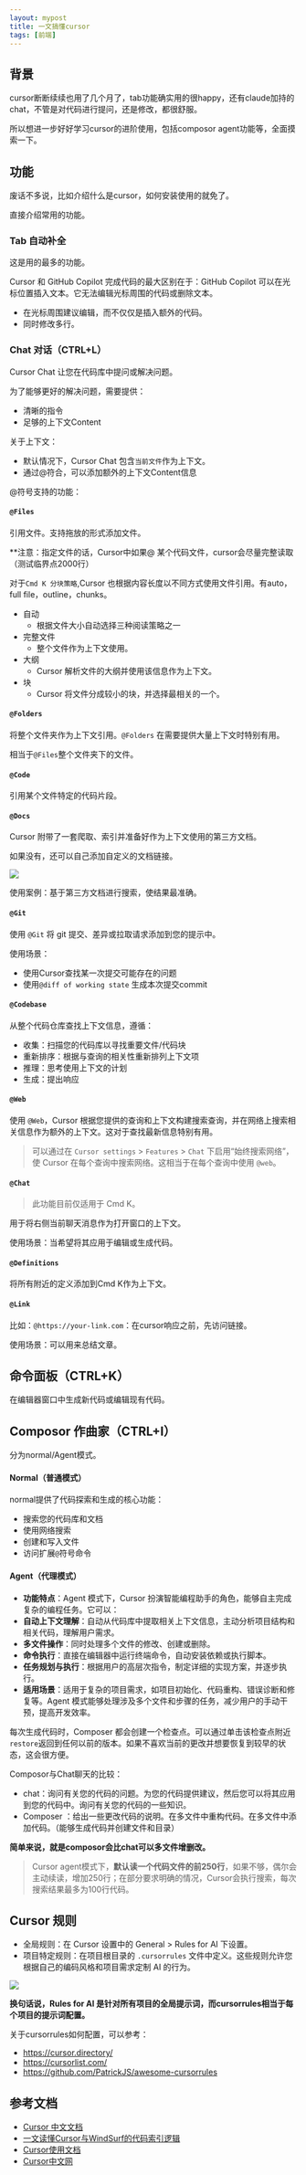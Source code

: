 ```yaml
---
layout: mypost
title: 一文搞懂cursor
tags: [前端]
---
```


## 背景
cursor断断续续也用了几个月了，tab功能确实用的很happy，还有claude加持的chat，不管是对代码进行提问，还是修改，都很舒服。

所以想进一步好好学习cursor的进阶使用，包括composor agent功能等，全面摸索一下。

## 功能
废话不多说，比如介绍什么是cursor，如何安装使用的就免了。

直接介绍常用的功能。

### Tab 自动补全
这是用的最多的功能。

Cursor 和 GitHub Copilot 完成代码的最大区别在于：GitHub Copilot 可以在光标位置插入文本。它无法编辑光标周围的代码或删除文本。

- 在光标周围建议编辑，而不仅仅是插入额外的代码。
- 同时修改多行。


### Chat 对话（CTRL+L）
Cursor Chat 让您在代码库中提问或解决问题。

为了能够更好的解决问题，需要提供：
- 清晰的指令
- 足够的上下文Content


关于上下文：
- 默认情况下，Cursor Chat 包含`当前文件`作为上下文。
- 通过@符合，可以添加额外的上下文Content信息

@符号支持的功能：

 #### `@Files`
 引用文件。支持拖放的形式添加文件。
 
 **注意：指定文件的话，Cursor中如果@ 某个代码文件，cursor会尽量完整读取（测试临界点2000行）
 
 对于`Cmd K 分块策略`,Cursor 也根据内容长度以不同方式使用文件引用。有auto，full file，outline，chunks。
 
- 自动
    - 根据文件大小自动选择三种阅读策略之一
- 完整文件
    - 整个文件作为上下文使用。
- 大纲
    - Cursor 解析文件的大纲并使用该信息作为上下文。
- 块
    - Cursor 将文件分成较小的块，并选择最相关的一个。


#### `@Folders`
将整个文件夹作为上下文引用。`@Folders` 在需要提供大量上下文时特别有用。

相当于`@Files`整个文件夹下的文件。

#### `@Code`

引用某个文件特定的代码片段。

#### `@Docs`

Cursor 附带了一套爬取、索引并准备好作为上下文使用的第三方文档。

如果没有，还可以自己添加自定义的文档链接。

![](/image/2025/20250109135101.png)


使用案例：基于第三方文档进行搜索，使结果最准确。

#### `@Git`
使用 `@Git` 将 git 提交、差异或拉取请求添加到您的提示中。

使用场景：
- 使用Cursor查找某一次提交可能存在的问题
- 使用`@diff of working state` 生成本次提交commit


#### `@Codebase`

从整个代码仓库查找上下文信息，遵循：

- 收集：扫描您的代码库以寻找重要文件/代码块
- 重新排序：根据与查询的相关性重新排列上下文项
- 推理：思考使用上下文的计划
- 生成：提出响应

#### `@Web`

使用 `@Web`，Cursor 根据您提供的查询和上下文构建搜索查询，并在网络上搜索相关信息作为额外的上下文。这对于查找最新信息特别有用。

> 可以通过在 `Cursor settings` > `Features` > `Chat` 下启用“始终搜索网络”，使 Cursor 在每个查询中搜索网络。这相当于在每个查询中使用 `@web`。



#### `@Chat`

> 此功能目前仅适用于 Cmd K。

用于将右侧当前聊天消息作为打开窗口的上下文。

使用场景：当希望将其应用于编辑或生成代码。



#### `@Definitions`

将所有附近的定义添加到Cmd K作为上下文。

#### `@Link`
比如：`@https://your-link.com`：在cursor响应之前，先访问链接。

使用场景：可以用来总结文章。

## 命令面板（CTRL+K）

在编辑器窗口中生成新代码或编辑现有代码。


## Composor 作曲家（CTRL+I）

分为normal/Agent模式。

#### Normal（普通模式）
normal提供了代码探索和生成的核心功能：
- 搜索您的代码库和文档
- 使用网络搜索
- 创建和写入文件
- 访问扩展`@`符号命令

#### Agent（代理模式）
- **功能特点**：Agent 模式下，Cursor 扮演智能编程助手的角色，能够自主完成复杂的编程任务。它可以：
- **自动上下文理解**：自动从代码库中提取相关上下文信息，主动分析项目结构和相关代码，理解用户需求。
- **多文件操作**：同时处理多个文件的修改、创建或删除。
- **命令执行**：直接在编辑器中运行终端命令，自动安装依赖或执行脚本。
- **任务规划与执行**：根据用户的高层次指令，制定详细的实现方案，并逐步执行。
- **适用场景**：适用于复杂的项目需求，如项目初始化、代码重构、错误诊断和修复等。Agent 模式能够处理涉及多个文件和步骤的任务，减少用户的手动干预，提高开发效率。


每次生成代码时，Composer 都会创建一个检查点。可以通过单击该检查点附近`restore`返回到任何以前的版本。如果不喜欢当前的更改并想要恢复到较早的状态，这会很方便。

Composor与Chat聊天的比较：
- chat：询问有关您的代码的问题。为您的代码提供建议，然后您可以将其应用到您的代码中。询问有关您的代码的一些知识。
- Composer ：给出一些更改代码的说明。在多文件中重构代码。在多文件中添加代码。（能够生成代码并创建文件和目录）

**简单来说，就是composor会比chat可以多文件增删改。**

> Cursor agent模式下，**默认读一个代码文件的前250行**，如果不够，偶尔会主动续读，增加250行；在部分要求明确的情况，Cursor会执行搜索，每次搜索结果最多为100行代码。



## Cursor 规则
- 全局规则：在 Cursor 设置中的 General > Rules for AI 下设置。
- 项目特定规则：在项目根目录的 `.cursorrules` 文件中定义。这些规则允许您根据自己的编码风格和项目需求定制 AI 的行为。

![](/image/2025/2025-01-09-cursor-20250109033637.png)

**换句话说，Rules for AI 是针对所有项目的全局提示词，而cursorrules相当于每个项目的提示词配置。**

关于cursorrules如何配置，可以参考：
- https://cursor.directory/
- https://cursorlist.com/
- https://github.com/PatrickJS/awesome-cursorrules

## 参考文档

- [Cursor 中文文档](https://cursordocs.com/)
- [一文读懂Cursor与WindSurf的代码索引逻辑](https://mp.weixin.qq.com/s/Fl-K-tdRuhlT9I-bcLbtdg)
- [Cursor使用文档](https://cursor.document.top/)
- [Cursor中文网](https://cursor.qiannianlu.com/docs/)